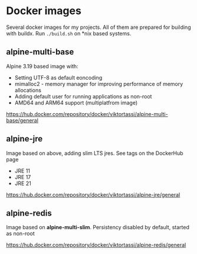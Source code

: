 # Docker images
Several docker images for my projects. All of them are prepared for building with buildx.
Run `./build.sh` on *nix based systems.

## alpine-multi-base
Alpine 3.19 based image with:
- Setting UTF-8 as default eoncoding
- mimalloc2 - memory manager for improving performance of memory allocations
- Adding default user for running applications as non-root
- AMD64 and ARM64 support (multiplatfrom image)

https://hub.docker.com/repository/docker/viktortassi/alpine-multi-base/general

## alpine-jre
Image based on above, adding slim LTS jres. See tags on the DockerHub page
- JRE 11
- JRE 17
- JRE 21

https://hub.docker.com/repository/docker/viktortassi/alpine-jre/general

## alpine-redis
Image based on **alpine-multi-slim**. Persistency disabled by default, started as non-root

https://hub.docker.com/repository/docker/viktortassi/alpine-redis/general
